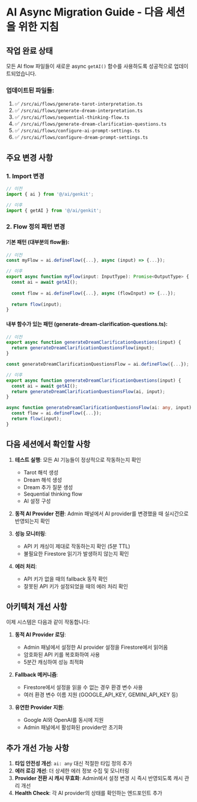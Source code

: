 # AI Async Migration Guide - 다음 세션을 위한 지침

## 작업 완료 상태

모든 AI flow 파일들이 새로운 async `getAI()` 함수를 사용하도록 성공적으로 업데이트되었습니다.

### 업데이트된 파일들:
1. ✅ `/src/ai/flows/generate-tarot-interpretation.ts`
2. ✅ `/src/ai/flows/generate-dream-interpretation.ts`
3. ✅ `/src/ai/flows/sequential-thinking-flow.ts`
4. ✅ `/src/ai/flows/generate-dream-clarification-questions.ts`
5. ✅ `/src/ai/flows/configure-ai-prompt-settings.ts`
6. ✅ `/src/ai/flows/configure-dream-prompt-settings.ts`

## 주요 변경 사항

### 1. Import 변경
```typescript
// 이전
import { ai } from '@/ai/genkit';

// 이후
import { getAI } from '@/ai/genkit';
```

### 2. Flow 정의 패턴 변경

#### 기본 패턴 (대부분의 flow들):
```typescript
// 이전
const myFlow = ai.defineFlow({...}, async (input) => {...});

// 이후
export async function myFlow(input: InputType): Promise<OutputType> {
  const ai = await getAI();
  
  const flow = ai.defineFlow({...}, async (flowInput) => {...});
  
  return flow(input);
}
```

#### 내부 함수가 있는 패턴 (generate-dream-clarification-questions.ts):
```typescript
// 이전
export async function generateDreamClarificationQuestions(input) {
  return generateDreamClarificationQuestionsFlow(input);
}

const generateDreamClarificationQuestionsFlow = ai.defineFlow({...});

// 이후
export async function generateDreamClarificationQuestions(input) {
  const ai = await getAI();
  return generateDreamClarificationQuestionsFlow(ai, input);
}

async function generateDreamClarificationQuestionsFlow(ai: any, input) {
  const flow = ai.defineFlow({...});
  return flow(input);
}
```

## 다음 세션에서 확인할 사항

1. **테스트 실행**: 모든 AI 기능들이 정상적으로 작동하는지 확인
   - Tarot 해석 생성
   - Dream 해석 생성
   - Dream 추가 질문 생성
   - Sequential thinking flow
   - AI 설정 구성

2. **동적 AI Provider 전환**: Admin 패널에서 AI provider를 변경했을 때 실시간으로 반영되는지 확인

3. **성능 모니터링**: 
   - API 키 캐싱이 제대로 작동하는지 확인 (5분 TTL)
   - 불필요한 Firestore 읽기가 발생하지 않는지 확인

4. **에러 처리**: 
   - API 키가 없을 때의 fallback 동작 확인
   - 잘못된 API 키가 설정되었을 때의 에러 처리 확인

## 아키텍처 개선 사항

이제 시스템은 다음과 같이 작동합니다:

1. **동적 AI Provider 로딩**: 
   - Admin 패널에서 설정한 AI provider 설정을 Firestore에서 읽어옴
   - 암호화된 API 키를 복호화하여 사용
   - 5분간 캐싱하여 성능 최적화

2. **Fallback 메커니즘**:
   - Firestore에서 설정을 읽을 수 없는 경우 환경 변수 사용
   - 여러 환경 변수 이름 지원 (GOOGLE_API_KEY, GEMINI_API_KEY 등)

3. **유연한 Provider 지원**:
   - Google AI와 OpenAI를 동시에 지원
   - Admin 패널에서 활성화된 provider만 초기화

## 추가 개선 가능 사항

1. **타입 안전성 개선**: `ai: any` 대신 적절한 타입 정의 추가
2. **에러 로깅 개선**: 더 상세한 에러 정보 수집 및 모니터링
3. **Provider 전환 시 캐시 무효화**: Admin에서 설정 변경 시 즉시 반영되도록 캐시 관리 개선
4. **Health Check**: 각 AI provider의 상태를 확인하는 엔드포인트 추가